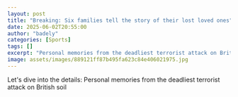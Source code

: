 ```yaml
---
layout: post
title: "Breaking: Six families tell the story of their lost loved ones"
date: 2025-06-02T20:55:00
author: "badely"
categories: [Sports]
tags: []
excerpt: "Personal memories from the deadliest terrorist attack on British soil"
image: assets/images/889121ff87b495fa623c84e406021975.jpg
---
```


Let's dive into the details: Personal memories from the deadliest terrorist attack on British soil

